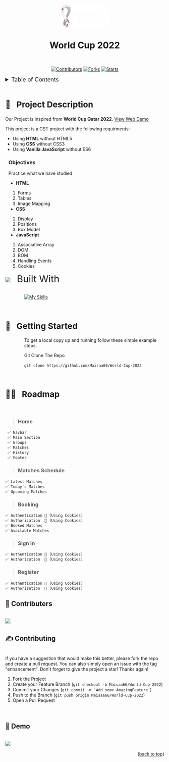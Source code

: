<div align="center" id="logo"><img src="Images/logo.png" width="150px"/>
<div>
<h1><b>World Cup 2022</b></h1>

</div>
<br>
</div>

<div align="center">

[![Contributors][contributors-shield]][contributors-url]
[![Forks][forks-shield]][forks-url]
[![Starts][stars-shield]][stars-url]

</div>


<!-- TABLE OF CONTENTS -->
<details>
  <summary style="font-size:18px">Table of Contents</summary> 
  <ol>
    <li>
      <a href="#about-the-project">About The Project</a>
    </li>
    <li><a href="#built-with">Built With</a></li>
    <li>
      <a href="#getting-started">Getting Started</a>
    </li>
    <li><a href="#roadmap">Roadmap</a></li>
    <li><a href="#contributers">Contributers</a></li>
    <li><a href="#Contributing">Contributing</a></li>
    <li><a href="#Demo">Demo</a></li>
  </ol>
</details>

<br>
<!-- Project Description -->
<div id="about-the-project">
<!-- <img src="Images/research.png" width="30px"> -->
<h2 style="list-style-type: upper-roman;font-size:26px; ">📖  &nbsp; Project Description</h2>
<p>

Our Project is inspired from <b>World Cup Qatar 2022</b>. <a href="#Demo">View Web Demo</a>
<br>

This project is a CST project with the following requirments:
<ul>
<li>Using <b>HTML</b> without HTML5</li>
<li>Using <b>CSS</b> without CSS3</li>
<li>Using <b>Vanilla JavaScript</b> without ES6</li>
</ul>
</p>

<div style="margin-left:10px">
<h3>Objectives</h3>
Practice what we have studied
<ul>
<li><b>HTML</b></li>
<ol style="margin-left:-18px">
<li>Forms</li>
<li>Tables</li>
<li>Image Mapping</li>
</ol>
<li><b>CSS</b></li>
<ol style="margin-left:-18px">
<li>Display</li>
<li>Positions</li>
<li>Box Model</li>
</ol>
<li><b>JavaScript</b></li>
<ol style="margin-left:-18px">
<li>Associative Array</li>
<li>DOM</li>
<li>BOM</li>
<li>Handling Events</li>
<li>Cookies</li>
</ol>
</ul>
</div>
</div>


<div id="built-with">
<img src="https://kadkamtech.ca/wp-content/uploads/2017/10/mission.gif" width="40">
<span style="list-style-type: upper-roman;font-size:30px; "> &nbsp; Built With</span>
</div>

<br>

<div  style="padding-left:60px;" >

[![My Skills](https://skillicons.dev/icons?i=js,html,css)](https://skillicons.dev)

</div>


<br>

<div id="getting-started">
<!-- <img src="Images/start-up.png" width="30"> -->
<h2 style="list-style-type: upper-roman;font-size:26px; ">🚀 &nbsp; Getting Started</h2>
<div style="margin-left:60px">
<p>To get a local copy up and running follow these simple example steps.</p>
<p>
Git Clone The Repo

``` git clone https://github.com/Maisaa66/World-Cup-2022 ```
</p>
</div>
</div>

<br>
<div id="roadmap" >
<!-- <img src="Images/steps.png" width="30"> -->
<h2 style="list-style-type: upper-roman;font-size:26px; ">🏃🏻 &nbsp; Roadmap</h2>
</div>

<br>

> ### Home

     ✅ Navbar
     ✅ Main Section
     ✅ Groups
     ✅ Matches
     ✅ History
     ✅ Footer

> ### Matches Schedule

    ✅ Latest Matches
    ✅ Today's Matches
    ✅ Upcoming Matches

> ### Booking 

    ✅ Authentication 🔑 (Using Cookies)
    ✅ Authorization  🔑 (Using Cookies)
    ✅ Booked Matches
    ✅ Available Matches

> ### Sign in  

    ✅ Authentication 🔑 (Using Cookies)
    ✅ Authorization  🔑 (Using Cookies)

> ### Register

    ✅ Authentication 🔑 (Using Cookies)
    ✅ Authorization  🔑 (Using Cookies)




<span id="contributers" ></span>

## 🤝 Contributers
<br>
<a href="https://github.com/Maisaa66/World-Cup-2022/graphs/contributors">
  <img src="https://contrib.rocks/image?repo=Maisaa66/World-Cup-2022" />
</a>



<span id="Contributing" ></span>

 ## ✍ Contributing

<br>
If you have a suggestion that would make this better, please fork the repo and create a pull request. You can also simply open an issue with the tag "enhancement".
Don't forget to give the project a star! Thanks again!

1. Fork the Project
2. Create your Feature Branch (`git checkout -b Maisaa66/World-Cup-2022`)
3. Commit your Changes (`git commit -m 'Add some AmazingFeature'`)
4. Push to the Branch (`git push origin Maisaa66/World-Cup-2022`)
5. Open a Pull Request


<br>

## 🎥 Demo

<br>
<img id="Demo"src="Images/Home.gif">

<p align="right">(<a href="#logo">back to top</a>)</p>


[contributors-shield]: https://img.shields.io/github/contributors/Maisaa66/World-Cup-2022?style=for-the-badge
[contributors-url]: https://github.com/Maisaa66/World-Cup-2022/graphs/contributors

[forks-shield]: https://img.shields.io/github/forks/Maisaa66/World-Cup-2022?style=for-the-badge
[forks-url]: https://github.com/Maisaa66/World-Cup-2022/network/members

[stars-shield]: https://img.shields.io/github/stars/Maisaa66/World-Cup-2022?style=for-the-badge
[stars-url]: https://github.com/Maisaa66/World-Cup-2022/stargazers